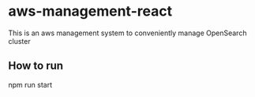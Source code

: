 # aws-management-react
This is an aws management system to conveniently manage OpenSearch cluster

## How to run
npm run start
